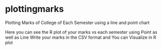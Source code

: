 # plottingmarks
Plotting Marks of College of Each Semester using a line and point chart


Here you can see the R plot of your marks vs each semester using Point as well as Line 
Write your marks in the CSV format and You can Visualize in R plot
